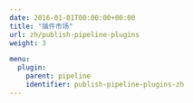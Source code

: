 ```yaml
---
date: 2016-01-01T00:00:00+00:00
title: "插件市场"
url: zh/publish-pipeline-plugins
weight: 3

menu:
  plugin:
    parent: pipeline
    identifier: publish-pipeline-plugins-zh
---
```

